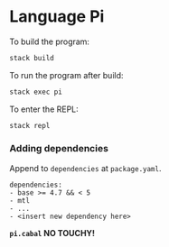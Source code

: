 # Language Pi

To build the program:

```bash
stack build
```

To run the program after build:

```bash
stack exec pi
```

To enter the REPL:

```bash
stack repl
```

### Adding dependencies

Append to `dependencies` at `package.yaml`.

```
dependencies:
- base >= 4.7 && < 5
- mtl
- ...
- <insert new dependency here>
```

**`pi.cabal` NO TOUCHY!**
